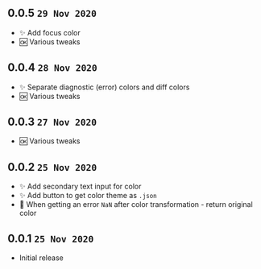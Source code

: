 ## 0.0.5 `29 Nov 2020`

- ✨ Add focus color
- 🆗 Various tweaks

## 0.0.4 `28 Nov 2020`

- ✨ Separate diagnostic (error) colors and diff colors
- 🆗 Various tweaks

## 0.0.3 `27 Nov 2020`

- 🆗 Various tweaks

## 0.0.2 `25 Nov 2020`

- ✨ Add secondary text input for color
- ✨ Add button to get color theme as `.json`
- 🐛 When getting an error `NaN` after color transformation - return original color

## 0.0.1 `25 Nov 2020`

- Initial release
